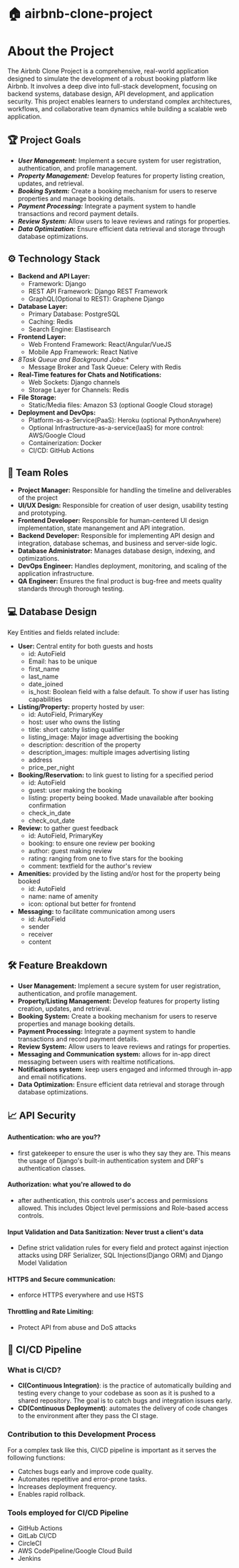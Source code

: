 # 🏠 airbnb-clone-project
# About the Project
The Airbnb Clone Project is a comprehensive, real-world application designed to simulate the development of a robust booking platform like Airbnb. It involves a deep dive into full-stack development, focusing on backend systems, database design, API development, and application security. This project enables learners to understand complex architectures, workflows, and collaborative team dynamics while building a scalable web application.

## 🏆 Project Goals
- ***User Management:*** Implement a secure system for user registration, authentication, and profile management.
- ***Property Management:*** Develop features for property listing creation, updates, and retrieval.
- ***Booking System:*** Create a booking mechanism for users to reserve properties and manage booking details.
- ***Payment Processing:*** Integrate a payment system to handle transactions and record payment details.
- ***Review System:*** Allow users to leave reviews and ratings for properties.
- ***Data Optimization:*** Ensure efficient data retrieval and storage through database optimizations.

## ⚙️ Technology Stack
- **Backend and API Layer:**
  - Framework: Django
  - REST API Framework: Django REST Framework
  - GraphQL(Optional to REST): Graphene Django
- **Database Layer:**
  - Primary Database: PostgreSQL
  - Caching: Redis
  - Search Engine: Elastisearch
- **Frontend Layer:**
  - Web Frontend Framework: React/Angular/VueJS
  - Mobile App Framework: React Native
- *8Task Queue and Background Jobs:**
  - Message Broker and Task Queue: Celery with Redis
- **Real-Time features for Chats and Notifications:**
  - Web Sockets: Django channels
  - Storage Layer for Channels: Redis
- **File Storage:**
  - Static/Media files: Amazon S3 (optional Google Cloud storage)
- **Deployment and DevOps:**
  - Platform-as-a-Service(PaaS): Heroku (optional PythonAnywhere)
  - Optional Infrastructure-as-a-service(IaaS) for more control: AWS/Google Cloud
  - Containerization: Docker
  - CI/CD: GitHub Actions

## 👥 Team Roles
- **Project Manager:** Responsible for handling the timeline and deliverables of the project
- **UI/UX Design:** Responsible for creation of user design, usability testing and prototyping.
- **Frontend Developer:** Responsible for human-centered UI design implementation, state manangement and API integration.
- **Backend Developer:** Responsible for implementing API design and integration, database schemas, and business and server-side logic.
- **Database Administrator:** Manages database design, indexing, and optimizations.
- **DevOps Engineer:** Handles deployment, monitoring, and scaling of the application infrastructure.
- **QA Engineer:** Ensures the final product is bug-free and meets quality standards through thorough testing.

## 💻 Database Design
Key Entities and fields related include:
- **User:** Central entity for both guests and hosts
  - id: AutoField
  - Email: has to be unique
  - first_name
  - last_name
  - date_joined
  - is_host: Boolean field with a false default. To show if user has listing capabilities
- **Listing/Property:** property hosted by user:
  - id: AutoField, PrimaryKey
  - host: user who owns the listing
  - title: short catchy listing qualifier
  - listing_image: Major image advertising the booking
  - description: descrition of the property
  - description_images: multiple images advertising listing
  - address
  - price_per_night
- **Booking/Reservation:** to link guest to listing for a specified period
  - id: AutoField
  - guest: user making the booking
  - listing: property being booked. Made unavailable after booking confirmation
  - check_in_date
  - check_out_date
- **Review:** to gather guest feedback
  - id: AutoField, PrimaryKey
  - booking: to ensure one review per booking
  - author: guest making review
  - rating: ranging from one to five stars for the booking
  - comment: textfield for the author's review
- **Amenities:** provided by the listing and/or host for the property being booked
  - id: AutoField
  - name: name of amenity
  - icon: optional but better for frontend
- **Messaging:** to facilitate communication among users
  - id: AutoField
  - sender
  - receiver
  - content

## 🛠️ Feature Breakdown
- **User Management:** Implement a secure system for user registration, authentication, and profile management.
- **Property/Listing Management:** Develop features for property listing creation, updates, and retrieval.
- **Booking System:** Create a booking mechanism for users to reserve properties and manage booking details.
- **Payment Processing:** Integrate a payment system to handle transactions and record payment details.
- **Review System:** Allow users to leave reviews and ratings for properties.
- **Messaging and Communication system:** allows for in-app direct messaging between users with realtime notifications.
- **Notifications system:** keep users engaged and informed through in-app and email notifications.
- **Data Optimization:** Ensure efficient data retrieval and storage through database optimizations.

## 📈 API Security
#### Authentication: who are you??
- first gatekeeper to ensure the user is who they say they are. This means the usage of Django's built-in authentication system and DRF's authentication classes.
#### Authorization: what you're allowed to do
- after authentication, this controls user's access and permissions allowed. This includes Object level permissions and Role-based access controls.
#### Input Validation and Data Sanitization: Never trust a client's data
- Define strict validation rules for every field and protect against injection attacks using DRF Serializer, SQL Injections(Django ORM) and Django Model Validation
#### HTTPS and Secure communication:
- enforce HTTPS everywhere and use HSTS
#### Throttling and Rate Limiting:
- Protect API from abuse and DoS attacks

## 📌 CI/CD Pipeline
### What is CI/CD?
- **CI(Continuous Integration)**: is the practice of automatically building and testing every change to your codebase as soon as it is pushed to a shared repository. The goal is to catch bugs and integration issues early.
- **CD(Continuous Deployment)**: automates the delivery of code changes to the environment after they pass the CI stage.
### Contribution to this Development Process
For a complex task like this, CI/CD pipeline is important as it serves the following functions:
- Catches bugs early and improve code quality.
- Automates repetitive and error-prone tasks.
- Increases deployment frequency.
- Enables rapid rollback.
### Tools employed for CI/CD Pipeline
- GitHub Actions
- GitLab CI/CD
- CircleCI
- AWS CodePipeline/Google Cloud Build
- Jenkins
